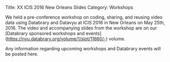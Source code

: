 Title: XX ICIS 2016 New Orleans Slides
Category: Workshops

We held a pre-conference workshop on coding, sharing, and reusing video data using Databrary and Datavyu at ICIS 2016 in New Orleans on May 25th, 2016. The video and accompanying slides from the workshop are on our [Databrary sponsored workshops and events] (https://nyu.databrary.org/volume/1/slot/11660/-) volume. 

Any information regarding upcoming workshops and Databrary events will be posted here. 
